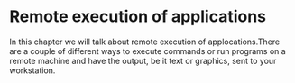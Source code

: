# Remote execution of applications

In this chapter we will talk about remote execution of applocations.There are a couple of different ways to execute commands or run programs on a remote machine and have the output, be it text or graphics, sent to your workstation.
